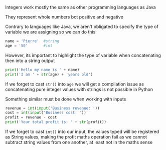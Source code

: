 Integers work mostly the same as other programming languages as Java

They represent whole numbers bot positive and negative

Contrary to languages like Java, we aren't obligated to specify the type of variable we are assigning so we can do this:

```python
name = 'Pierre'  #string
age = '50'       #int
```

However, its important to highlight the type of variable when concatenating then into a string output
```python
print('Hello my name is ' + name)
print('I am ' + str(age) + 'years old')
```

If we forget to cast `str()` into `age` we will get a compilation issue as concatenating pure integer values with strings is not possible in Python

Something similar must be done when working with inputs
```python
revenue = int(input('Business revenue: '))
cost = int(input("Business cost: "))
profit = revenue - cost
print('Your total profit is: ' + str(profit))
```

If we forget to cast `int()` into our input, the values typed will be registered as String values, making the profit maths operation fail as we cannot subtract string values from one another, at least not in the maths sense 